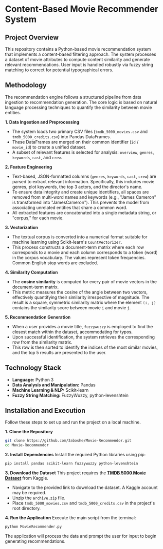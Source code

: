 # Content-Based Movie Recommender System

## Project Overview

This repository contains a Python-based movie recommendation system that implements a content-based filtering approach. The system processes a dataset of movie attributes to compute content similarity and generate relevant recommendations. User input is handled robustly via fuzzy string matching to correct for potential typographical errors.

## Methodology

The recommendation engine follows a structured pipeline from data ingestion to recommendation generation. The core logic is based on natural language processing techniques to quantify the similarity between movie entities.

**1. Data Ingestion and Preprocessing**
*   The system loads two primary CSV files (`tmdb_5000_movies.csv` and `tmdb_5000_credits.csv`) into Pandas DataFrames.
*   These DataFrames are merged on their common identifier (`id` / `movie_id`) to create a unified dataset.
*   A subset of relevant features is selected for analysis: `overview`, `genres`, `keywords`, `cast`, and `crew`.

**2. Feature Engineering**
*   Text-based, JSON-formatted columns (`genres`, `keywords`, `cast`, `crew`) are parsed to extract relevant information. Specifically, this includes movie genres, plot keywords, the top 3 actors, and the director's name.
*   To ensure data integrity and create unique identifiers, all spaces are removed from multi-word names and keywords (e.g., "James Cameron" is transformed into "JamesCameron"). This prevents the model from associating unrelated entities that share a common word.
*   All extracted features are concatenated into a single metadata string, or "corpus," for each movie.

**3. Vectorization**
*   The textual corpus is converted into a numerical format suitable for machine learning using Scikit-learn's `CountVectorizer`.
*   This process constructs a document-term matrix where each row corresponds to a movie and each column corresponds to a token (word) in the corpus vocabulary. The values represent token frequencies. Common English stop words are excluded.

**4. Similarity Computation**
*   The **cosine similarity** is computed for every pair of movie vectors in the document-term matrix.
*   This metric measures the cosine of the angle between two vectors, effectively quantifying their similarity irrespective of magnitude. The result is a square, symmetric similarity matrix where the element `(i, j)` contains the similarity score between movie `i` and movie `j`.

**5. Recommendation Generation**
*   When a user provides a movie title, `fuzzywuzzy` is employed to find the closest match within the dataset, accommodating for typos.
*   Upon successful identification, the system retrieves the corresponding row from the similarity matrix.
*   This row is then sorted to identify the indices of the most similar movies, and the top 5 results are presented to the user.

## Technology Stack

*   **Language:** Python 3
*   **Data Analysis and Manipulation:** Pandas
*   **Machine Learning & NLP:** Scikit-learn
*   **Fuzzy String Matching:** FuzzyWuzzy, python-levenshtein

## Installation and Execution

Follow these steps to set up and run the project on a local machine.

**1. Clone the Repository**
```bash
git clone https://github.com/3aboshe/Movie-Recommendor.git
cd Movie-Recommendor
```

**2. Install Dependencies**
Install the required Python libraries using pip:
```bash
pip install pandas scikit-learn fuzzywuzzy python-levenshtein
```

**3. Download the Dataset**
This project requires the **[TMDB 5000 Movie Dataset](https://www.kaggle.com/datasets/tmdb/tmdb-movie-metadata)** from Kaggle.
-   Navigate to the provided link to download the dataset. A Kaggle account may be required.
-   Unzip the `archive.zip` file.
-   Place `tmdb_5000_movies.csv` and `tmdb_5000_credits.csv` in the project's root directory.

**4. Run the Application**
Execute the main script from the terminal:
```bash
python MovieRecommender.py
```
The application will process the data and prompt the user for input to begin generating recommendations.
